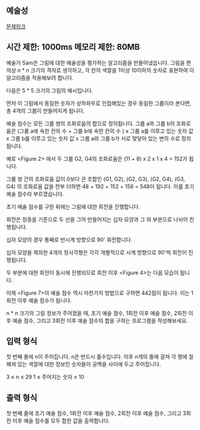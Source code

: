 ## 예술성

[문제링크](https://www.codetree.ai/training-field/frequent-problems/santa-gift-factory-2/description?page=3&pageSize=20&username=seed14)

## 시간 제한: 1000ms 메모리 제한: 80MB

예술가 Sam은 그림에 대한 예술성을 평가하는 알고리즘을 만들어냈습니다. 그림을 편의상 n * n 크기의 격자로 생각하고, 각 칸의 색깔을 1이상 10이하의 숫자로 표현하여 이 알고리즘을 적용해보려 합니다.

다음은 5 * 5 크기의 그림의 예시입니다.



먼저 이 그림에서 동일한 숫자가 상하좌우로 인접해있는 경우 동일한 그룹이라 본다면, 총 4개의 그룹이 만들어지게 됩니다.



예술 점수는 모든 그룹 쌍의 조화로움의 합으로 정의됩니다. 그룹 a와 그룹 b의 조화로움은 (그룹 a에 속한 칸의 수 + 그룹 b에 속한 칸의 수 ) x 그룹 a를 이루고 있는 숫자 값 x 그룹 b를 이루고 있는 숫자 값 x 그룹 a와 그룹 b가 서로 맞닿아 있는 변의 수로 정의됩니다.

예로 <Figure 2> 에서 두 그룹 G2, G4의 조화로움은 (11 + 8) x 2 x 1 x 4 = 152가 됩니다.



그룹 쌍 간의 조화로움 값이 0보다 큰 조합인 (G1, G2), (G2, G3), (G2, G4), (G3, G4) 의 조화로움 값을 전부 더하면 48 + 192 + 152 + 156 = 548이 됩니다. 이를 초기 예술 점수라 부르겠습니다.

초기 예술 점수를 구한 뒤에는 그림에 대한 회전을 진행합니다.

회전은 정중을 기준으로 두 선을 그어 만들어지는 십자 모양과 그 외 부분으로 나뉘어 진행됩니다.



십자 모양의 경우 통째로 반시계 방향으로 90' 회전합니다.


십자 모양을 제외한 4개의 정사각형은 각각 개별적으로 시계 방향으로 90'씩 회전이 진행됩니다.


두 부분에 대한 회전이 동시에 진행되므로 회전 이후 <Figure 4>는 다음 모습이 됩니다.



이제 <Figure 7>의 예술 점수 역시 마찬가지 방법으로 구하면 442점이 됩니다. 이는 1회전 이후 예술 점수가 됩니다.

n * n 크기의 그림 정보가 주어졌을 때, 초기 예술 점수, 1회전 이후 예술 점수, 2회전 이후 예술 점수, 그리고 3회전 이후 예술 점수의 합을 구하는 프로그램을 작성해보세요.

## 입력 형식
첫 번째 줄에 n이 주어집니다. n은 반드시 홀수입니다.
이후 n개의 줄에 걸쳐 각 행에 칠해져 있는 색깔에 대한 정보인 숫자들이 공백을 사이에 두고 주어집니다.

3 ≤ n ≤ 29
1 ≤ 주어지는 숫자 ≤ 10

## 출력 형식
첫 번째 줄에 초기 예술 점수, 1회전 이후 예술 점수, 2회전 이후 예술 점수, 그리고 3회전 이후 예술 점수를 모두 합한 값을 출력합니다.
